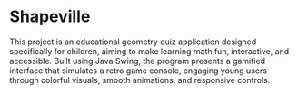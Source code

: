 # Shapeville
This project is an educational geometry quiz application designed specifically for children, aiming to make learning math fun, interactive, and accessible. Built using Java Swing, the program presents a gamified interface that simulates a retro game console, engaging young users through colorful visuals, smooth animations, and responsive controls. 
